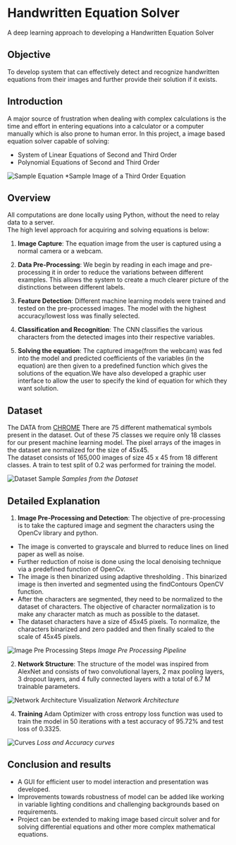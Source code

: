 # Handwritten Equation Solver
A deep learning approach to developing a Handwritten Equation Solver  

## Objective
To develop system that can effectively detect and recognize handwritten equations from their images and further provide their solution if it exists.  

## Introduction

A major source of frustration when dealing with complex calculations is the time and effort in entering equations into a calculator or a computer manually which is also prone to human error. In this project, a image based equation solver capable of solving:  
* System of Linear Equations of Second and Third Order
* Polynomial Equations of Second and Third Order

![Sample Equation](https://github.com/chitransh1998/handwritten-equation-solver/blob/main/Equation%20Image.jpeg?raw=true)
*Sample Image of a Third Order Equation

## Overview
All computations are done locally using Python, without the need to relay data to a server.  
The high level approach for acquiring and solving equations is below:

1. **Image Capture**: The equation image from the user is captured using a normal camera or a webcam.

2. **Data Pre-Processing**: We begin by reading in each image and pre-processing it in order to reduce the variations between different examples. This allows the system to create a much clearer picture of the distinctions between different labels.  

3. **Feature Detection**: Different machine learning models were trained and tested on the pre-processed images. The model with the highest accuracy/lowest loss was finally selected.

4. **Classification and Recognition**: The CNN classifies the various characters from the detected images into their respective variables. 

4. **Solving the equation**: The captured image(from the webcam) was fed into the model and predicted coefficients of the variables (in the equation) are then given to a predefined function which gives the solutions of the equation.We have also developed a graphic user interface to allow the user to specify the kind of equation for which they want solution.   

## Dataset

The DATA from [CHROME](https://www.isical.ac.in/~crohme/CROHME_data.html)
There are 75 different mathematical symbols present in the dataset. Out of these 75 classes we require only 18 classes for our present machine learning model. The pixel arrays of the images in the dataset are normalized for the size of 45x45.     
The dataset consists of 165,000  images of size 45 x 45 from 18 different classes. A train to test split of 0.2 was performed for training the model.

![Dataset Sample](https://github.com/chitransh1998/handwritten-equation-solver/blob/main/dataset_sample.png?raw=true)
*Samples from the Dataset*  

## Detailed Explanation

1. **Image Pre-Processing and Detection**: The objective of pre-processing is to take the captured image and segment the characters using the OpenCv library and python.

* The image is converted to grayscale and blurred to reduce lines on lined paper as well as noise.
* Further reduction of noise is done using the local denoising technique via a predefined function of OpenCv.
* The image is then binarized using adaptive thresholding . This binarized image is then inverted and segmented using the findContours OpenCV function.
* After the characters are segmented, they need to be normalized to the dataset of characters. The objective of character normalization is to make any character match as much as possible to the dataset.
* The dataset characters have a size of 45x45 pixels. To normalize, the characters binarized and zero padded and then finally scaled to the scale of 45x45 pixels.

![Image Pre Processing Steps](https://github.com/chitransh1998/handwritten-equation-solver/blob/main/Pre-Processing-Pipeline.png?raw=true)
*Image Pre Processing Pipeline*  

2. **Network Structure**: The structure of the model was inspired from AlexNet and consists of two convolutional layers, 2 max pooling layers, 3 dropout layers, and 4 fully connected layers with a total of 6.7 M trainable parameters.

![Network Architecture Visualization](https://github.com/chitransh1998/handwritten-equation-solver/blob/main/Network_Architecture.png?raw=true)
*Network Architecture*  

4. **Training** Adam Optimizer with cross entropy loss function was used to train the model in 50 iterations with a test accuracy of 95.72% and test loss of 0.3325.

![Curves](https://github.com/chitransh1998/handwritten-equation-solver/blob/main/Accuracy_Curves.png?raw=true)
*Loss and Accuracy curves*  

## Conclusion and results

* A GUI for efficient user to model interaction and presentation was developed.
* Improvements towards robustness of model can be added like working in variable lighting conditions and challenging backgrounds based on requirements.
* Project can be extended to making image based circuit solver and for solving differential equations and other more complex mathematical equations.
  

